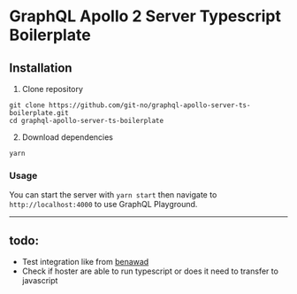 # GraphQL Apollo 2 Server Typescript Boilerplate

## Installation

1. Clone repository

```
git clone https://github.com/git-no/graphql-apollo-server-ts-boilerplate.git
cd graphql-apollo-server-ts-boilerplate
```

2. Download dependencies

```
yarn
```

### Usage


You can start the server with `yarn start` then navigate to `http://localhost:4000` to use GraphQL Playground.

---

## todo:
- Test integration like from [benawad](https://github.com/benawad/graphql-ts-server-boilerplate)
- Check if hoster are able to run typescript or does it need to transfer to javascript
